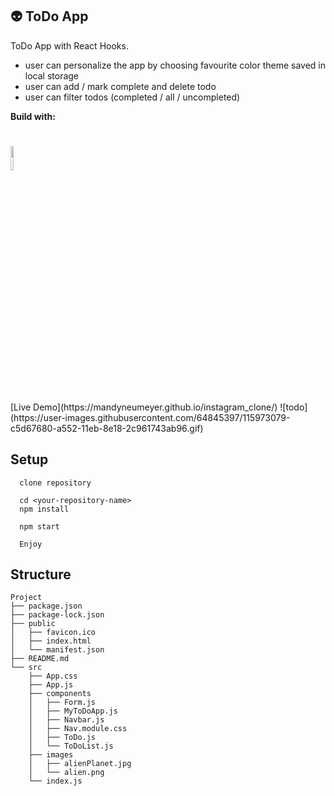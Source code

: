 ## :alien: ToDo App 

ToDo App with React Hooks. 
- user can personalize the app by choosing favourite color theme saved in local storage
- user can add / mark complete and delete todo
- user can filter todos (completed / all / uncompleted)


**Build with:**

<h1>
<img src="https://imgur.com/fZuu2v0.png" alt="React" width="10%">
</h1>
[Live Demo](https://mandyneumeyer.github.io/instagram_clone/)
![todo](https://user-images.githubusercontent.com/64845397/115973079-c5d67680-a552-11eb-8e18-2c961743ab96.gif)

## Setup

 ```
   clone repository
   ```
 ```
   cd <your-repository-name>
   npm install
   ```
 ```
   npm start
   ```
 ```
   Enjoy
   ```

## Structure

```
Project
├── package.json
├── package-lock.json
├── public
│   ├── favicon.ico
│   ├── index.html
│   └── manifest.json
├── README.md
└── src
    ├── App.css
    ├── App.js
    ├── components
    │   ├── Form.js
    │   ├── MyToDoApp.js
    │   ├── Navbar.js
    │   ├── Nav.module.css
    │   ├── ToDo.js
    │   └── ToDoList.js
    ├── images
    │   ├── alienPlanet.jpg
    │   └── alien.png
    └── index.js
